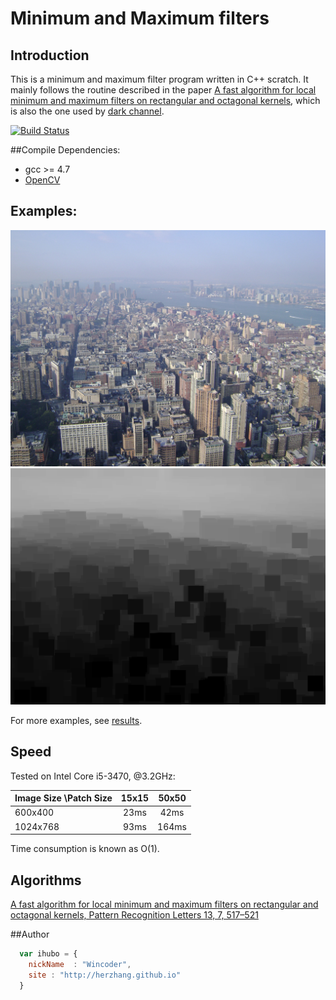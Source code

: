 # Minimum and Maximum filters 

## Introduction

This is a minimum and maximum filter program written in C++ scratch. It mainly follows the routine
described in the paper [A fast algorithm for local minimum and maximum filters on rectangular and octagonal kernels](http://www.sciencedirect.com/science/article/pii/016786559290069C),
which is also the one used by [dark channel](http://kaiminghe.com/cvpr09/index.html).


[![Build Status](https://travis-ci.org/ppwwyyxx/panorama.svg?branch=master)](https://travis-ci.org/ppwwyyxx/panorama)

##Compile Dependencies:
  
* gcc >= 4.7
* [OpenCV](www.opencv.org)


## Examples:
![](./image/ny17_input.png)
![](./image/ny17_out.png)

For more examples, see [results](https://github.com/herzhang/maxminfilter/master/image).

## Speed
Tested on Intel Core i5-3470, @3.2GHz:

|  Image Size \Patch Size| 15x15| 50x50|
| ------------- |:-------------:| :-----:| 
| 600x400     |  23ms |42ms|
| 1024x768    |  93ms |164ms|

Time consumption is known as O(1).

## Algorithms
 [A fast algorithm for local minimum and maximum filters on rectangular and octagonal kernels, Pattern Recognition Letters 13, 7, 517–521](http://www.sciencedirect.com/science/article/pii/016786559290069C)


##Author

```javascript
  var ihubo = {
    nickName  : "Wincoder",
    site : "http://herzhang.github.io"
  }
```